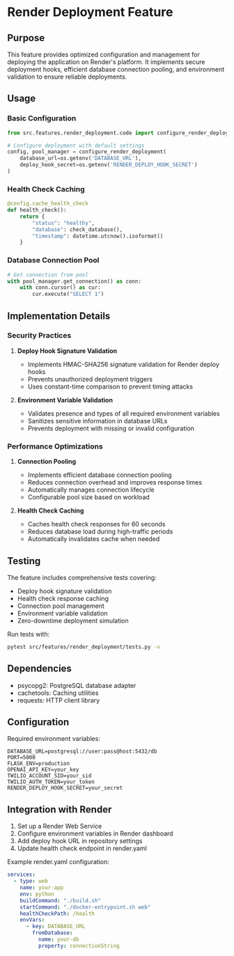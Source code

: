 # Render Deployment Feature

## Purpose
This feature provides optimized configuration and management for deploying the application on Render's platform. It implements secure deployment hooks, efficient database connection pooling, and environment validation to ensure reliable deployments.

## Usage

### Basic Configuration
```python
from src.features.render_deployment.code import configure_render_deployment

# Configure deployment with default settings
config, pool_manager = configure_render_deployment(
    database_url=os.getenv('DATABASE_URL'),
    deploy_hook_secret=os.getenv('RENDER_DEPLOY_HOOK_SECRET')
)
```

### Health Check Caching
```python
@config.cache_health_check
def health_check():
    return {
        "status": "healthy",
        "database": check_database(),
        "timestamp": datetime.utcnow().isoformat()
    }
```

### Database Connection Pool
```python
# Get connection from pool
with pool_manager.get_connection() as conn:
    with conn.cursor() as cur:
        cur.execute("SELECT 1")
```

## Implementation Details

### Security Practices

1. **Deploy Hook Signature Validation**
   - Implements HMAC-SHA256 signature validation for Render deploy hooks
   - Prevents unauthorized deployment triggers
   - Uses constant-time comparison to prevent timing attacks

2. **Environment Variable Validation**
   - Validates presence and types of all required environment variables
   - Sanitizes sensitive information in database URLs
   - Prevents deployment with missing or invalid configuration

### Performance Optimizations

1. **Connection Pooling**
   - Implements efficient database connection pooling
   - Reduces connection overhead and improves response times
   - Automatically manages connection lifecycle
   - Configurable pool size based on workload

2. **Health Check Caching**
   - Caches health check responses for 60 seconds
   - Reduces database load during high-traffic periods
   - Automatically invalidates cache when needed

## Testing

The feature includes comprehensive tests covering:
- Deploy hook signature validation
- Health check response caching
- Connection pool management
- Environment variable validation
- Zero-downtime deployment simulation

Run tests with:
```bash
pytest src/features/render_deployment/tests.py -v
```

## Dependencies
- psycopg2: PostgreSQL database adapter
- cachetools: Caching utilities
- requests: HTTP client library

## Configuration

Required environment variables:
```
DATABASE_URL=postgresql://user:pass@host:5432/db
PORT=5000
FLASK_ENV=production
OPENAI_API_KEY=your_key
TWILIO_ACCOUNT_SID=your_sid
TWILIO_AUTH_TOKEN=your_token
RENDER_DEPLOY_HOOK_SECRET=your_secret
```

## Integration with Render

1. Set up a Render Web Service
2. Configure environment variables in Render dashboard
3. Add deploy hook URL in repository settings
4. Update health check endpoint in render.yaml

Example render.yaml configuration:
```yaml
services:
  - type: web
    name: your-app
    env: python
    buildCommand: "./build.sh"
    startCommand: "./docker-entrypoint.sh web"
    healthCheckPath: /health
    envVars:
      - key: DATABASE_URL
        fromDatabase:
          name: your-db
          property: connectionString
